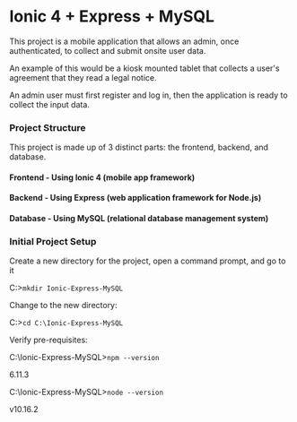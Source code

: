 # Ionic 4 + Express + MySQL

This project is a mobile application that allows an admin, once authenticated, to collect and submit onsite user data.

An example of this would be a kiosk mounted tablet that collects a user's agreement that they read a legal notice.  

An admin user must first register and log in, then the application is ready to collect the input data.  

### Project Structure

This project is made up of 3 distinct parts: the frontend, backend, and database.

#### Frontend - Using Ionic 4 (mobile app framework)

#### Backend - Using Express (web application framework for Node.js)

#### Database - Using MySQL (relational database management system) 

### Initial Project Setup

Create a new directory for the project, open a command prompt, and go to it

C:\>`mkdir Ionic-Express-MySQL`

Change to the new directory:

C:\>`cd C:\Ionic-Express-MySQL`

Verify pre-requisites:

C:\Ionic-Express-MySQL>`npm --version`

6.11.3

C:\Ionic-Express-MySQL>`node --version`

v10.16.2


